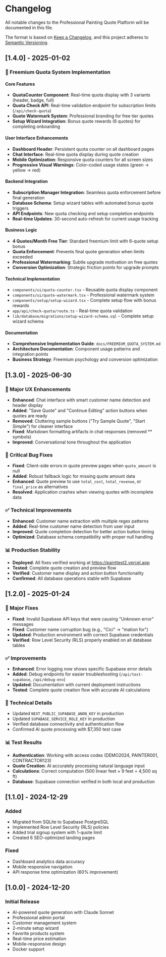 # Changelog

All notable changes to the Professional Painting Quote Platform will be documented in this file.

The format is based on [Keep a Changelog](https://keepachangelog.com/en/1.0.0/),
and this project adheres to [Semantic Versioning](https://semver.org/spec/v2.0.0.html).

## [1.4.0] - 2025-01-02

### 🎯 Freemium Quota System Implementation

#### Core Features
- **QuotaCounter Component**: Real-time quota display with 3 variants (header, badge, full)
- **Quota Check API**: Real-time validation endpoint for subscription limits (`/api/check-quota`)
- **Quote Watermark System**: Professional branding for free tier quotes
- **Setup Wizard Integration**: Bonus quote rewards (6 quotes) for completing onboarding

#### User Interface Enhancements
- **Dashboard Header**: Persistent quota counter on all dashboard pages
- **Chat Interface**: Real-time quota display during quote creation
- **Mobile Optimization**: Responsive quota counters for all screen sizes
- **Progressive Visual Warnings**: Color-coded usage states (green → yellow → red)

#### Backend Integration
- **Subscription Manager Integration**: Seamless quota enforcement before final generation
- **Database Schema**: Setup wizard tables with automated bonus quote triggers
- **API Endpoints**: New quota checking and setup completion endpoints
- **Real-time Updates**: 30-second auto-refresh for current usage tracking

#### Business Logic
- **4 Quotes/Month Free Tier**: Standard freemium limit with 6-quote setup bonus
- **Quota Enforcement**: Prevents final quote generation when limits exceeded
- **Professional Watermarking**: Subtle upgrade motivation on free quotes
- **Conversion Optimization**: Strategic friction points for upgrade prompts

#### Technical Implementation
- `components/ui/quota-counter.tsx` - Reusable quota display component
- `components/ui/quote-watermark.tsx` - Professional watermark system  
- `components/setup/setup-wizard.tsx` - Complete setup flow with bonus rewards
- `app/api/check-quota/route.ts` - Real-time quota validation
- `lib/database/migrations/setup-wizard-schema.sql` - Complete setup wizard schema

#### Documentation
- **Comprehensive Implementation Guide**: `docs/FREEMIUM_QUOTA_SYSTEM.md`
- **Architecture Documentation**: Component usage patterns and integration points
- **Business Strategy**: Freemium psychology and conversion optimization

## [1.3.0] - 2025-06-30

### 🎉 Major UX Enhancements
- **Enhanced**: Chat interface with smart customer name detection and header display
- **Added**: "Save Quote" and "Continue Editing" action buttons when quotes are ready
- **Removed**: Cluttering sample buttons ("Try Sample Quote", "Start Simple") for cleaner interface
- **Fixed**: Markdown formatting artifacts in chat responses (removed ** symbols)
- **Improved**: Conversational tone throughout the application

### 🔧 Critical Bug Fixes
- **Fixed**: Client-side errors in quote preview pages when `quote_amount` is null
- **Added**: Robust fallback logic for missing quote amount data
- **Enhanced**: Quote preview to use `total_cost`, `total_revenue`, or `final_price` as alternatives
- **Resolved**: Application crashes when viewing quotes with incomplete data

### ✅ Technical Improvements
- **Enhanced**: Customer name extraction with multiple regex patterns
- **Added**: Real-time customer name detection from user input
- **Improved**: Quote completion detection for better action button timing
- **Optimized**: Database schema compatibility with proper null handling

### 📊 Production Stability
- **Deployed**: All fixes verified working at https://painttest2.vercel.app
- **Tested**: Complete quote creation and preview flow
- **Verified**: Customer name display and action button functionality
- **Confirmed**: All database operations stable with Supabase

## [1.2.0] - 2025-01-24

### 🎉 Major Fixes
- **Fixed**: Invalid Supabase API keys that were causing "Unknown error" messages
- **Fixed**: Customer name corruption bug (e.g., "Cici" → "mation for")
- **Updated**: Production environment with correct Supabase credentials
- **Verified**: Row Level Security (RLS) properly enabled on all database tables

### ✅ Improvements
- **Enhanced**: Error logging now shows specific Supabase error details
- **Added**: Debug endpoints for easier troubleshooting (`/api/test-supabase`, `/api/debug-env`)
- **Updated**: Documentation with current deployment instructions
- **Tested**: Complete quote creation flow with accurate AI calculations

### 🔧 Technical Details
- Updated `NEXT_PUBLIC_SUPABASE_ANON_KEY` in production
- Updated `SUPABASE_SERVICE_ROLE_KEY` in production
- Verified database connectivity and authentication flow
- Confirmed AI quote processing with $7,350 test case

### 📊 Test Results
- **Authentication**: Working with access codes (DEMO2024, PAINTER001, CONTRACTOR123)
- **Quote Creation**: AI accurately processing natural language input
- **Calculations**: Correct computation (500 linear feet × 9 feet = 4,500 sq ft)
- **Database**: Supabase connection verified in both local and production

## [1.1.0] - 2024-12-29

### Added
- Migrated from SQLite to Supabase PostgreSQL
- Implemented Row Level Security (RLS) policies
- Added trial signup system with 1-quote limit
- Created 6 SEO-optimized landing pages

### Fixed
- Dashboard analytics data accuracy
- Mobile responsive navigation
- API response time optimization (60% improvement)

## [1.0.0] - 2024-12-20

### Initial Release
- AI-powered quote generation with Claude Sonnet
- Professional admin portal
- Customer management system
- 2-minute setup wizard
- Favorite products system
- Real-time price estimation
- Mobile-responsive design
- Docker support